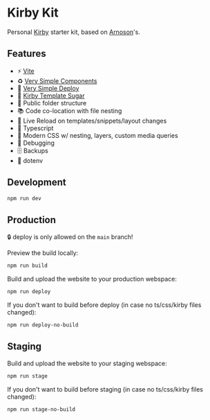 # Kirby Kit

Personal [Kirby](https://getkirby.com/) starter kit, based on [Arnoson](https://github.com/arnoson/kirby-kit)'s.

## Features

- ⚡️ [Vite](https://vitejs.dev/)
- ♻️ [Very Simple Components](https://github.com/very-simple/components)
- 🚀 [Very Simple Deploy](https://github.com/very-simple/deploy)
- 🍬 [Kirby Template Sugar](https://github.com/arnoson/kirby-template-sugar)
- 📂 Public folder structure
- 📚 Code co-location with file nesting
- 🔄 Live Reload on templates/snippets/layout changes
- 🦾 Typescript
- 🎨 Modern CSS w/ nesting, layers, custom media queries
- 🐛 Debugging
- 🗄️ Backups
- 🔑 dotenv

## Development

```bash
npm run dev
```

## Production

🔒 deploy is only allowed on the `main` branch!

Preview the build locally:

```bash
npm run build
```

Build and upload the website to your production webspace:

```bash
npm run deploy
```

If you don't want to build before deploy (in case no ts/css/kirby files changed):

```bash
npm run deploy-no-build
```

## Staging

Build and upload the website to your staging webspace:

```bash
npm run stage
```

If you don't want to build before staging (in case no ts/css/kirby files changed):

```bash
npm run stage-no-build
```
